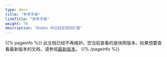 ```yaml
---
type: docs
title: "参考手册"
linkTitle: "参考手册"
weight: 70
description: "Dubbo 中已经实现的扩展"
---
```


{{% pageinfo %}} 此文档已经不再维护。您当前查看的是快照版本。如果想要查看最新版本的文档，请参阅[最新版本](/zh/docs3-v2/java-sdk/reference-manual/)。
{{% /pageinfo %}}

